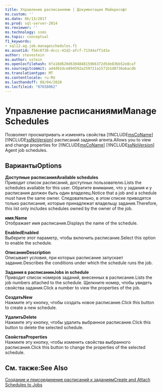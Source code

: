 ```yaml
---
title: Управление расписаниями | Документация Майкрософт
ms.custom: ''
ms.date: 06/13/2017
ms.prod: sql-server-2014
ms.reviewer: ''
ms.technology: ssms
ms.topic: conceptual
f1_keywords:
- sql12.ag.job.manageschedules.f1
ms.assetid: f56c0736-dccc-41d2-afcf-71344aff143a
author: stevestein
ms.author: sstein
ms.openlocfilehash: 6fa18d620d630484815966372d5de83bb52e8caf
ms.sourcegitcommit: ad4d92dce894592a259721a1571b1d8736abacdb
ms.translationtype: MT
ms.contentlocale: ru-RU
ms.lasthandoff: 08/04/2020
ms.locfileid: "87658062"
---
```

# <a name="manage-schedules"></a><span data-ttu-id="5c8c7-102">Управление расписаниями</span><span class="sxs-lookup"><span data-stu-id="5c8c7-102">Manage Schedules</span></span>
  <span data-ttu-id="5c8c7-103">Позволяет просматривать и изменять свойства [!INCLUDE[msCoName](../../includes/msconame-md.md)] [!INCLUDE[ssNoVersion](../../includes/ssnoversion-md.md)] расписаний заданий агента.</span><span class="sxs-lookup"><span data-stu-id="5c8c7-103">Allows you to view and change properties for [!INCLUDE[msCoName](../../includes/msconame-md.md)] [!INCLUDE[ssNoVersion](../../includes/ssnoversion-md.md)] Agent job schedules.</span></span>  
  
## <a name="options"></a><span data-ttu-id="5c8c7-104">Варианты</span><span class="sxs-lookup"><span data-stu-id="5c8c7-104">Options</span></span>  
 <span data-ttu-id="5c8c7-105">**Доступные расписания**</span><span class="sxs-lookup"><span data-stu-id="5c8c7-105">**Available schedules**</span></span>  
 <span data-ttu-id="5c8c7-106">Приводит список расписаний, доступных пользователю.</span><span class="sxs-lookup"><span data-stu-id="5c8c7-106">Lists the schedules available for this user.</span></span> <span data-ttu-id="5c8c7-107">Обратите внимание, что у задания и у расписания должен быть один владелец.</span><span class="sxs-lookup"><span data-stu-id="5c8c7-107">Notice that a job and a schedule must have the same owner.</span></span> <span data-ttu-id="5c8c7-108">Следовательно, в этом списке приводятся только расписания, которые принадлежат владельцу задания.</span><span class="sxs-lookup"><span data-stu-id="5c8c7-108">Therefore, this list only includes schedules owned by the owner of the job.</span></span>  
  
 <span data-ttu-id="5c8c7-109">**имя**;</span><span class="sxs-lookup"><span data-stu-id="5c8c7-109">**Name**</span></span>  
 <span data-ttu-id="5c8c7-110">Отображает имя расписания.</span><span class="sxs-lookup"><span data-stu-id="5c8c7-110">Displays the name of the schedule.</span></span>  
  
 <span data-ttu-id="5c8c7-111">**Enabled**</span><span class="sxs-lookup"><span data-stu-id="5c8c7-111">**Enabled**</span></span>  
 <span data-ttu-id="5c8c7-112">Выберите этот параметр, чтобы включить расписание.</span><span class="sxs-lookup"><span data-stu-id="5c8c7-112">Select this option to enable the schedule.</span></span>  
  
 <span data-ttu-id="5c8c7-113">**Описание**</span><span class="sxs-lookup"><span data-stu-id="5c8c7-113">**Description**</span></span>  
 <span data-ttu-id="5c8c7-114">Описывает условия, при которых расписание запускает задание.</span><span class="sxs-lookup"><span data-stu-id="5c8c7-114">Describes the conditions under which the schedule runs the job.</span></span>  
  
 <span data-ttu-id="5c8c7-115">**Задания в расписании**</span><span class="sxs-lookup"><span data-stu-id="5c8c7-115">**Jobs in schedule**</span></span>  
 <span data-ttu-id="5c8c7-116">Приводит список номеров заданий, внесенных в расписание.</span><span class="sxs-lookup"><span data-stu-id="5c8c7-116">Lists the job numbers attached to the schedule.</span></span> <span data-ttu-id="5c8c7-117">Щелкните номер, чтобы увидеть свойства задания.</span><span class="sxs-lookup"><span data-stu-id="5c8c7-117">Click a number to view the properties of the job.</span></span>  
  
 <span data-ttu-id="5c8c7-118">**Создать**</span><span class="sxs-lookup"><span data-stu-id="5c8c7-118">**New**</span></span>  
 <span data-ttu-id="5c8c7-119">Нажмите эту кнопку, чтобы создать новое расписание.</span><span class="sxs-lookup"><span data-stu-id="5c8c7-119">Click this button to create a new schedule.</span></span>  
  
 <span data-ttu-id="5c8c7-120">**Удалить**</span><span class="sxs-lookup"><span data-stu-id="5c8c7-120">**Delete**</span></span>  
 <span data-ttu-id="5c8c7-121">Нажмите эту кнопку, чтобы удалить выбранное расписание.</span><span class="sxs-lookup"><span data-stu-id="5c8c7-121">Click this button to delete the selected schedule.</span></span>  
  
 <span data-ttu-id="5c8c7-122">**Свойства**</span><span class="sxs-lookup"><span data-stu-id="5c8c7-122">**Properties**</span></span>  
 <span data-ttu-id="5c8c7-123">Нажмите эту кнопку, чтобы изменить свойства выбранного расписания.</span><span class="sxs-lookup"><span data-stu-id="5c8c7-123">Click this button to change the properties of the selected schedule.</span></span>  
  
## <a name="see-also"></a><span data-ttu-id="5c8c7-124">См. также:</span><span class="sxs-lookup"><span data-stu-id="5c8c7-124">See Also</span></span>  
 [<span data-ttu-id="5c8c7-125">Создание и присоединение расписаний к заданиям</span><span class="sxs-lookup"><span data-stu-id="5c8c7-125">Create and Attach Schedules to Jobs</span></span>](create-and-attach-schedules-to-jobs.md)  
  
  
